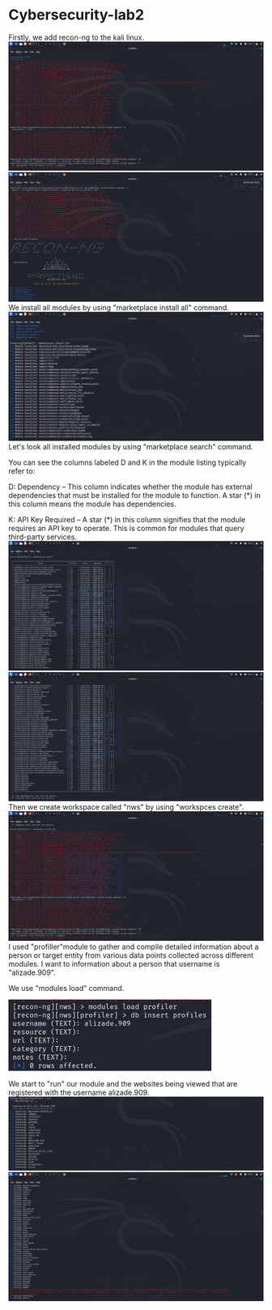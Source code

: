 # Cybersecurity-lab2
Firstly, we add recon-ng to the kali linux.
![image alt](https://github.com/AlizadaUlvi/Cybersecurity-lab2/blob/39c7e67679372c7ca3fc302741990f0b958630ed/Adding%20Recon-ng.jpg)
![image alt](https://github.com/AlizadaUlvi/Cybersecurity-lab2/blob/ab9449038f46a67c088b385b07666d0b8c713ef4/Adding%20Recon-ng%202.jpg)
We install all modules by using "marketplace install all" command.
![image alt](https://github.com/AlizadaUlvi/Cybersecurity-lab2/blob/63f715286b61c08a222d386a22b268b02a6762a8/Marketplace%20install%20all.jpg)
Let's look all installed modules by using "marketplace search" command.

You can see the columns labeled D and K in the module listing typically refer to:

D: Dependency – This column indicates whether the module has external dependencies that must be installed for the module to function. A star (*) in this column means the module has dependencies.

K: API Key Required – A star (*) in this column signifies that the module requires an API key to operate. This is common for modules that query third-party services.
![image alt](https://github.com/AlizadaUlvi/Cybersecurity-lab2/blob/8591a993bb66ed9585eaaf5bdbb699372e4f19f6/Marketplace%20search.jpg)
![image alt](https://github.com/AlizadaUlvi/Cybersecurity-lab2/blob/1b50e147d6337cb2177c55328e84795d9ecdf40e/Marketplace%20search%202.jpg)
Then we create workspace called "nws" by using "workspces create".
![image alt](https://github.com/AlizadaUlvi/Cybersecurity-lab2/blob/ee12939966c3c7e579329c0a27e6f133fbd039e2/Workspace%20create.jpg)
I used "profiller"module to gather and compile detailed information about a person or target entity from various data points collected across different modules. I want to information about a person that username is "alizade.909".

We use "modules load" command.

![image alt](https://github.com/AlizadaUlvi/Cybersecurity-lab2/blob/1de998f9ea446f9af058a3552eae1ffd3376dc97/Modules%20load%20profiller.jpg)

We start to "run" our module and the websites being viewed that are registered with the username alizade.909.
![image alt](https://github.com/AlizadaUlvi/Cybersecurity-lab2/blob/d0e3be54017b4d5d5cd7f7a9f15b1ff0461df465/Run%201.jpg)
![image alt](https://github.com/AlizadaUlvi/Cybersecurity-lab2/blob/66fd4cb158cafea538341cee5fb490c7e00c8c6f/Run%202.jpg)

